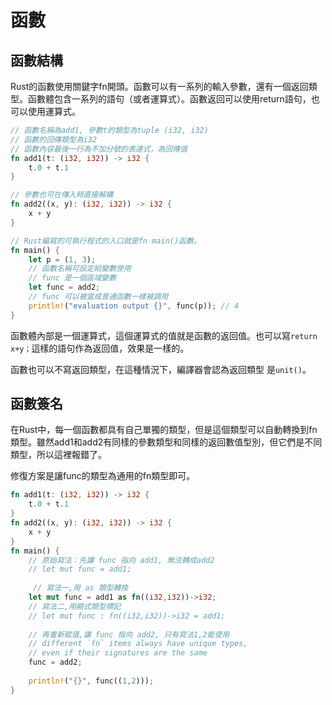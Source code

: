 # 函數

## 函數結構

Rust的函數使用關鍵字fn開頭。函數可以有一系列的輸入參數，還有一個返回類型。函數體包含一系列的語句（或者運算式）。函數返回可以使用return語句，也可以使用運算式。

```rust
// 函數名稱為add1, 參數t的類型為tuple (i32, i32)
// 函數的回傳類型為i32
// 函數內容最後一行為不加分號的表達式，為回傳值
fn add1(t: (i32, i32)) -> i32 {
    t.0 + t.1
}

// 參數也可在傳入時直接解構
fn add2((x, y): (i32, i32)) -> i32 {
    x + y
}

// Rust編寫的可執行程式的入口就是fn main()函數。
fn main() {
    let p = (1, 3);
    // 函數名稱可設定給變數使用
    // func 是一個區域變數
    let func = add2;
    // func 可以被當成普通函數一樣被調用
    println!("evaluation output {}", func(p)); // 4
}
```

函數體內部是一個運算式，這個運算式的值就是函數的返回值。也可以寫`return x+y；`這樣的語句作為返回值，效果是一樣的。

函數也可以不寫返回類型，在這種情況下，編譯器會認為返回類型是`unit()`。

## 函數簽名

在Rust中，每一個函數都具有自己單獨的類型，但是這個類型可以自動轉換到fn類型。雖然add1和add2有同樣的參數類型和同樣的返回數值型別，但它們是不同類型，所以這裡報錯了。

修復方案是讓func的類型為通用的fn類型即可。

```rust
fn add1(t: (i32, i32)) -> i32 {
    t.0 + t.1
}
fn add2((x, y): (i32, i32)) -> i32 {
    x + y
}
fn main() {
    // 原始寫法：先讓 func 指向 add1, 無法轉成add2
    // let mut func = add1;
    
     // 寫法一,用 as 類型轉換
    let mut func = add1 as fn((i32,i32))->i32;
    // 寫法二,用顯式類型標記
    // let mut func : fn((i32,i32))->i32 = add1;
    
    // 再重新賦值,讓 func 指向 add2, 只有寫法1,2能使用
    // different `fn` items always have unique types,
    // even if their signatures are the same
    func = add2;
    
    println!("{}", func((1,2)));
}
```









